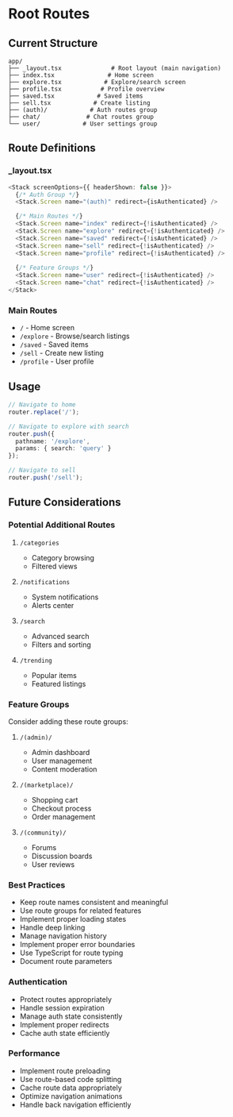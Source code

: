 # Root Routes

## Current Structure
```
app/
├── _layout.tsx              # Root layout (main navigation)
├── index.tsx               # Home screen
├── explore.tsx            # Explore/search screen
├── profile.tsx           # Profile overview
├── saved.tsx            # Saved items
├── sell.tsx            # Create listing
├── (auth)/            # Auth routes group
├── chat/             # Chat routes group
└── user/            # User settings group
```

## Route Definitions

### _layout.tsx
```typescript
<Stack screenOptions={{ headerShown: false }}>
  {/* Auth Group */}
  <Stack.Screen name="(auth)" redirect={isAuthenticated} />

  {/* Main Routes */}
  <Stack.Screen name="index" redirect={!isAuthenticated} />
  <Stack.Screen name="explore" redirect={!isAuthenticated} />
  <Stack.Screen name="saved" redirect={!isAuthenticated} />
  <Stack.Screen name="sell" redirect={!isAuthenticated} />
  <Stack.Screen name="profile" redirect={!isAuthenticated} />
  
  {/* Feature Groups */}
  <Stack.Screen name="user" redirect={!isAuthenticated} />
  <Stack.Screen name="chat" redirect={!isAuthenticated} />
</Stack>
```

### Main Routes
- `/` - Home screen
- `/explore` - Browse/search listings
- `/saved` - Saved items
- `/sell` - Create new listing
- `/profile` - User profile

## Usage
```typescript
// Navigate to home
router.replace('/');

// Navigate to explore with search
router.push({
  pathname: '/explore',
  params: { search: 'query' }
});

// Navigate to sell
router.push('/sell');
```

## Future Considerations

### Potential Additional Routes
1. `/categories`
   - Category browsing
   - Filtered views

2. `/notifications`
   - System notifications
   - Alerts center

3. `/search`
   - Advanced search
   - Filters and sorting

4. `/trending`
   - Popular items
   - Featured listings

### Feature Groups
Consider adding these route groups:
1. `/(admin)/`
   - Admin dashboard
   - User management
   - Content moderation

2. `/(marketplace)/`
   - Shopping cart
   - Checkout process
   - Order management

3. `/(community)/`
   - Forums
   - Discussion boards
   - User reviews

### Best Practices
- Keep route names consistent and meaningful
- Use route groups for related features
- Implement proper loading states
- Handle deep linking
- Manage navigation history
- Implement proper error boundaries
- Use TypeScript for route typing
- Document route parameters

### Authentication
- Protect routes appropriately
- Handle session expiration
- Manage auth state consistently
- Implement proper redirects
- Cache auth state efficiently

### Performance
- Implement route preloading
- Use route-based code splitting
- Cache route data appropriately
- Optimize navigation animations
- Handle back navigation efficiently 